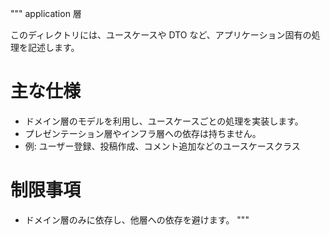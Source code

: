 """
application 層

このディレクトリには、ユースケースや DTO など、アプリケーション固有の処理を記述します。

# 主な仕様

- ドメイン層のモデルを利用し、ユースケースごとの処理を実装します。
- プレゼンテーション層やインフラ層への依存は持ちません。
- 例: ユーザー登録、投稿作成、コメント追加などのユースケースクラス

# 制限事項

- ドメイン層のみに依存し、他層への依存を避けます。
  """
